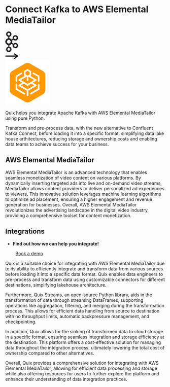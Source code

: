 # Connect Kafka to AWS Elemental MediaTailor

<div class="connect-images cards blog-grid-card" markdown>
<div>
<img src="../images/kafka_logo.png" width="40px" />
</div>
<div>
<img src="../images/arrow.svg" width="40px" />
</div>
<div>
<img src="./images/aws-elemental-mediatailor_1.jpg" />
</div>
</div>

Quix helps you integrate Apache Kafka with AWS Elemental MediaTailor using pure Python.

Transform and pre-process data, with the new alternative to Confluent Kafka Connect, before loading it into a specific format, simplifying data lake house arthitectures, reducing storage and ownership costs and enabling data teams to achieve success for your business.

## AWS Elemental MediaTailor

AWS Elemental MediaTailor is an advanced technology that enables seamless monetization of video content on various platforms. By dynamically inserting targeted ads into live and on-demand video streams, MediaTailor allows content providers to deliver personalized ad experiences to viewers. This innovative solution leverages machine learning algorithms to optimize ad placement, ensuring a higher engagement and revenue generation for businesses. Overall, AWS Elemental MediaTailor revolutionizes the advertising landscape in the digital video industry, providing a comprehensive toolset for content monetization.

## Integrations

<div class="grid cards" markdown>

- __Find out how we can help you integrate!__

    <a class="md-button md-button--primary" href="https://share.hsforms.com/1iW0TmZzKQMChk0lxd_tGiw4yjw2?__hstc=175542013.2303933fbd746c0ac86d9ccbe9bc9100.1728383268831.1729603416735.1729620918855.31&__hssc=175542013.1.1729620918855&__hsfp=2132701734" target="_blank" style="margin:.5rem;">Book a demo</a>

</div>


Quix is a suitable choice for integrating with AWS Elemental MediaTailor due to its ability to efficiently integrate and transform data from various sources before loading it into a specific data format. Quix enables data engineers to pre-process and transform data using customizable connectors for different destinations, simplifying lakehouse architecture.

Furthermore, Quix Streams, an open-source Python library, aids in the transformation of data through streaming DataFrames, supporting operations like aggregation, filtering, and merging during the transformation process. This allows for efficient data handling from source to destination with no throughput limits, automatic backpressure management, and checkpointing.

In addition, Quix allows for the sinking of transformed data to cloud storage in a specific format, ensuring seamless integration and storage efficiency at the destination. This platform offers a cost-effective solution for managing data throughout the integration process, ultimately lowering the total cost of ownership compared to other alternatives.

Overall, Quix provides a comprehensive solution for integrating with AWS Elemental MediaTailor, allowing for efficient data processing and storage while also offering resources for users to further explore the platform and enhance their understanding of data integration practices.

